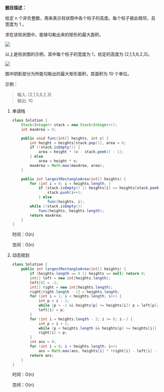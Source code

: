 **题目描述：**

给定 n 个非负整数，用来表示柱状图中各个柱子的高度。每个柱子彼此相邻，且宽度为 1 。

求在该柱状图中，能够勾勒出来的矩形的最大面积。

![](https://assets.leetcode-cn.com/aliyun-lc-upload/uploads/2018/10/12/histogram.png)

以上是柱状图的示例，其中每个柱子的宽度为 1，给定的高度为 [2,1,5,6,2,3]。

![](https://assets.leetcode-cn.com/aliyun-lc-upload/uploads/2018/10/12/histogram_area.png)

图中阴影部分为所能勾勒出的最大矩形面积，其面积为 10 个单位。

示例：
> 输入: [2,1,5,6,2,3]  
> 输出: 10

1. 单调栈

   ```java
   class Solution {
       Stack<Integer> stack = new Stack<Integer>();
       int maxArea = 0;
   
       public void func(int[] heights, int v) {
           int height = heights[stack.pop()], area = 0;
           if (!stack.isEmpty()) {
               area = height * (v - stack.peek() - 1);
           } else
               area = height * v;
           maxArea = Math.max(maxArea, area);
       }
   
       public int largestRectangleArea(int[] heights) {
           for (int i = 0; i < heights.length; )
               if (stack.isEmpty() || heights[i] >= heights[stack.peek()]) {
                   stack.push(i++);
               } else
                   func(heights, i);
           while (!stack.isEmpty())
               func(heights, heights.length);
           return maxArea;
       }
   }
   ```

   时间：O(n)

   空间：O(n)

2. 动态规划

   ```java
   class Solution {
       public int largestRectangleArea(int[] heights) {
           if (heights.length == 0 || heights == null) return 0;
           int[] left = new int[heights.length];
           left[0] = -1;
           int[] right = new int[heights.length];
           right[right.length - 1] = heights.length;
           for (int i = 1; i < heights.length; i++) {
               int p = i - 1;
               while (p > -1 && heights[p] >= heights[i]) p = left[p]; // god like line
               left[i] = p;
           }
           for (int i = heights.length - 2; i >= 0; i--) {
               int p = i + 1;
               while (p < heights.length && heights[p] >= heights[i]) p = right[p];
               right[i] = p;
           }
           int ans = 0;
           for (int i = 0; i < heights.length; i++)
               ans = Math.max(ans, heights[i] * (right[i] - left[i] - 1));
           return ans;
       }
   }
   ```

   时间：O(n)

   空间：O(n)
